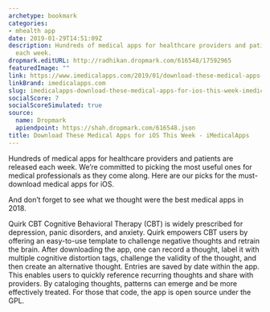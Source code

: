 ```yaml
---
archetype: bookmark
categories:
- mhealth app
date: 2019-01-29T14:51:09Z
description: Hundreds of medical apps for healthcare providers and patients are released
  each week.
dropmark.editURL: http://radhikan.dropmark.com/616548/17592965
featuredImage: ""
link: https://www.imedicalapps.com/2019/01/download-these-medical-apps-for-ios-this-week/
linkBrand: imedicalapps.com
slug: imedicalapps-download-these-medical-apps-for-ios-this-week-imedicalapps
socialScore: 7
socialScoreSimulated: true
source:
  name: Dropmark
  apiendpoint: https://shah.dropmark.com/616548.json
title: Download These Medical Apps for iOS This Week - iMedicalApps
---
```

Hundreds of medical apps for healthcare providers and patients are released each week. We’re committed to picking the most useful ones for medical professionals as they come along. Here are our picks for the must-download medical apps for iOS.

And don’t forget to see what we thought were the best medical apps in 2018.

Quirk CBT
Cognitive Behavioral Therapy (CBT) is widely prescribed for depression, panic disorders, and anxiety. Quirk empowers CBT users by offering an easy-to-use template to challenge negative thoughts and retrain the brain. After downloading the app, one can record a thought, label it with multiple cognitive distortion tags, challenge the validity of the thought, and then create an alternative thought. Entries are saved by date within the app. This enables users to quickly reference recurring thoughts and share with providers. By cataloging thoughts, patterns can emerge and be more effectively treated. For those that code, the app is open source under the GPL.

